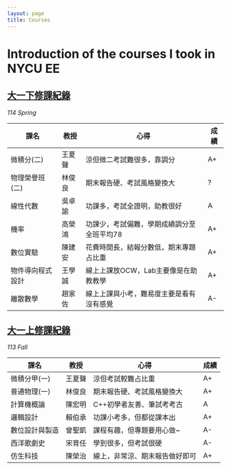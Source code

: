 ```yaml
---
layout: page
title: Courses
---
```

 
# **Introduction of the courses I took in NYCU EE**

## [大一下修課紀錄](_posts/2025-06-08-大一下修課紀錄.md)
*114 Spring*

| 課名           | 教授      | 心得         | 成績     |
|----------------|----------|----------------|----------|
| 微積分(二)        | 王夏聲   | 涼但微二考試難很多，靠調分 | A+ |
| 物理榮譽班(二)     | 林俊良   | 期末報告硬、考試風格變換大 | ? |
| 線性代數            | 吳卓諭 | 功課多，考試全證明，助教很好 | A |
| 機率                | 高榮鴻 | 功課少，考試偏難，學期成績調分至全班平均78 | A+ |
| 數位實驗           | 陳建安 | 花費時間長，結報分數低，期末專題占比重 | A+ |
| 物件導向程式設計 | 王學誠 | 線上上課放OCW，Lab主要像是在助教教學 | A+ |
| 離散數學            | 趙家佐 | 線上上課與小考，難易度主要是看有沒有感覺  | A- |

## [大一上修課紀錄](_posts/2025-02-18-大一上修課紀錄.md)
*113 Fall*

| 課名           | 教授      | 心得         | 成績     |
|----------------|----------|----------------|----------|
| 微積分甲(一)        | 王夏聲   | 涼但考試較難占比重 | A+ |
| 普通物理(一)       | 林俊良   | 期末報告硬、考試風格變換大 | A+ |
| 計算機概論     | 陳宏明   | C++初學者友善、筆試考考古 | A |
| 邏輯設計       | 賴伯承   | 功課小考多，但都從課本出 | A+ |
| 數位設計與製造 | 曾聖凱   | 課程有趣，但專題要用心做~ | A- |
| 西洋歌劇史     | 宋育任   | 學到很多，但考試很硬 | A- |
| 仿生科技       | 陳榮治   | 線上，非常涼、期末報告做好即可 | A+ |

